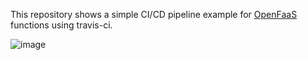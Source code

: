 This repository shows a simple CI/CD pipeline example for [OpenFaaS](https://github.com/openfaas/faas) functions using travis-ci.

![image](https://pbs.twimg.com/media/DME6OW3UMAASGWL.jpg:large)